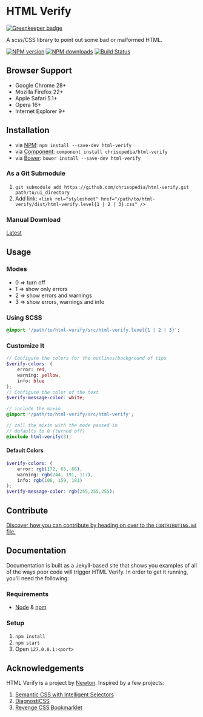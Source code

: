 # HTML Verify

[![Greenkeeper badge](https://badges.greenkeeper.io/chrisopedia/html-verify.svg)](https://greenkeeper.io/)

A scss/CSS library to point out some bad or malformed HTML.

[![NPM version](https://img.shields.io/npm/v/html-verify.svg)](https://npmjs.org/package/html-verify "View this project on NPM")
[![NPM downloads](https://img.shields.io/npm/dm/html-verify.svg)](https://npmjs.org/package/html-verify "View this project on NPM")
[![Build Status](https://travis-ci.org/chrisopedia/html-verify.svg?branch=master)](https://travis-ci.org/chrisopedia/html-verify)

## Browser Support

- Google Chrome 28+
- Mozilla Firefox 22+
- Apple Safari 5.1+
- Opera 16+
- Internet Explorer 9+

## Installation

- via [NPM](http://npmjs.org/): `npm install --save-dev html-verify`
- via [Component](http://github.com/component/component): `component install chrisopedia/html-verify`
- via [Bower](http://bower.io/): `bower install --save-dev html-verify`

### As a Git Submodule

1. `git submodule add https://github.com/chrisopedia/html-verify.git path/to/ui_directory`
2. Add link: `<link rel="stylesheet" href="/path/to/html-verify/dist/html-verify.level{1 | 2 | 3}.css" />`

### Manual Download

[Latest](/https://github.com/chrisopedia/html-verify/archive/master.zip)

## Usage

### Modes

* 0 => turn off
* 1 => show only errors
* 2 => show errors and warnings
* 3 => show errors, warnings and info

### Using SCSS

```scss
@import '/path/to/html-verify/src/html-verify.level{1 | 2 | 3}';
```

### Customize It

```scss
// Configure the colors for the outlines/background of tips
$verify-colors: (
	error: red,
	warning: yellow,
	info: blue
);
// Configure the color of the text
$verify-message-color: white;

// include the mixin
@import '/path/to/html-verify/src/html-verify';

// call the mixin with the mode passed in
// defaults to 0 (turned off)
@include html-verify(3);
```

#### Default Colors

```scss
$verify-colors: (
	error: rgb(172, 65, 66),
	warning: rgb(244, 191, 117),
	info: rgb(106, 159, 181)
);
$verify-message-color: rgb(255,255,255);
```

## Contribute

[Discover how you can contribute by heading on over to the `CONTRIBUTING.md` file.](https://github.com/chrisopedia/html-verify/blob/master/CONTRIBUTING.md#files)

## Documentation

Documentation is built as a Jekyll-based site that shows you examples of all of
the ways poor code will trigger HTML Verify.  In order to get it running, you'll
need the following:

### Requirements

- [Node](http://nodejs.org/) & [npm](https://npmjs.org/)

### Setup

1. `npm install`
2. `npm start`
3. Open `127.0.0.1:<port>`

## Acknowledgements

HTML Verify is a project by [Newton](http://github.com/chrisopedia/). Inspired by a few projects:

1. [Semantic CSS with Intelligent Selectors](http://coding.smashingmagazine.com/2013/08/20/semantic-css-with-intelligent-selectors/)
2. [DiagnostiCSS](https://github.com/diagnosticss/diagnosticss)
3. [Revenge CSS Bookmarklet](https://github.com/Heydon/REVENGE.CSS)
